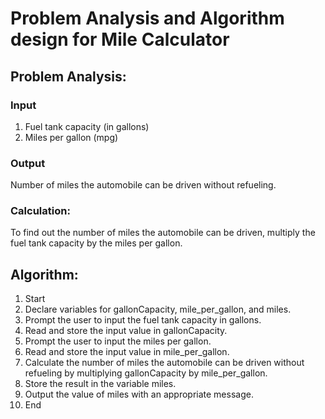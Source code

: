 
# Problem Analysis and Algorithm design for Mile Calculator




## Problem Analysis:
### Input
1. Fuel tank capacity (in gallons)
2. Miles per gallon (mpg)

### Output
Number of miles the automobile can be driven without refueling.

### Calculation: 
  To find out the number of miles the automobile can be driven, multiply the fuel tank capacity by the miles per gallon.


## Algorithm:
1. Start
2. Declare variables for gallonCapacity, mile_per_gallon, and miles.
3. Prompt the user to input the fuel tank capacity in gallons.
4. Read and store the input value in gallonCapacity.
5. Prompt the user to input the miles per gallon.
6. Read and store the input value in mile_per_gallon.
7. Calculate the number of miles the automobile can be driven without refueling by multiplying gallonCapacity by mile_per_gallon.
8. Store the result in the variable miles.
9. Output the value of miles with an appropriate message.
10. End


